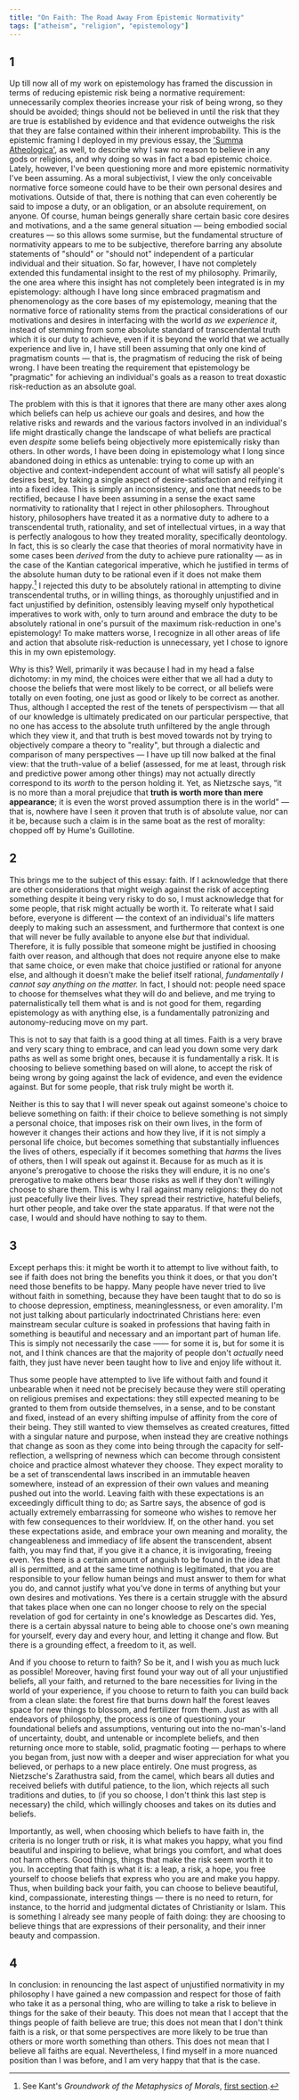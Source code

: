 ```yaml
---
title: "On Faith: The Road Away From Epistemic Normativity"
tags: ["atheism", "religion", "epistemology"]
---
```


## 1

Up till now all of my work on epistemology has framed the discussion in terms of reducing epistemic risk being a normative requirement: unnecessarily complex theories increase your risk of being wrong, so they should be avoided; things should not be believed in until the risk that they are true is established by evidence and that evidence outweighs the risk that they are false contained within their inherent improbability. This is the epistemic framing I deployed in my previous essay, the ['Summa Atheologica'](https://blog.alexisdumas.org/2022/02/08/atheism.html), as well, to describe why I saw no reason to believe in any gods or religions, and why doing so was in fact a bad epistemic choice. Lately, however, I've been questioning more and more epistemic normativity I've been assuming. As a moral subjectivist, I view the only conceivable normative force someone could have to be their own personal desires and motivations. Outside of that, there is nothing that can even coherently be said to impose a duty, or an obligation, or an absolute requirement, on anyone. Of course, human beings generally share certain basic core desires and motivations, and a the same general situation — being embodied social creatures — so this allows some surmise, but the fundamental structure of normativity appears  to me to be subjective, therefore barring any absolute statements of "should" or "should not" independent of a particular individual and their situation. So far, however, I have not completely extended this fundamental insight to the rest of my philosophy. Primarily, the one area where this insight has not completely been integrated is in my epistemology: although I have long since embraced pragmatism and phenomenology as the core bases of my epistemology, meaning that the normative force of rationality stems from the practical considerations of our motivations and desires in interfacing with the world *as we experience it*, instead of stemming from some absolute standard of transcendental truth which it is our duty to achieve, even if it is beyond the world that we actually experience and live in, I have still been assuming that only one kind of pragmatism counts — that is, the pragmatism of reducing the risk of being wrong. I have been treating the requirement that epistemology be "pragmatic" for achieving an individual's goals as a reason to treat doxastic risk-reduction as an absolute goal.

The problem with this is that it ignores that there are many other axes along which beliefs can help us achieve our goals and desires, and how the relative risks and rewards and the various factors involved in an individual's life might drastically change the landscape of what beliefs are practical even *despite* some beliefs being objectively more epistemically risky than others. In other words, I have been doing in epistemology what I long since abandoned doing in ethics as untenable: trying to come up with an objective and context-independent account of what will satisfy all people's desires best, by taking a single aspect of desire-satisfaction and reifying it into a fixed idea. This is simply an inconsistency, and one that needs to be rectified, because I have been assuming in a sense the exact same normativity to rationality that I reject in other philosophers. Throughout history, philosophers have treated it as a normative duty to adhere to a transcendental truth, rationality, and set of intellectual virtues, in a way that is perfectly analogous to how they treated morality, specifically deontology. In fact, this is so clearly the case that theories of moral normativity have in some cases been *derived* from the duty to achieve pure rationality — as in the case of the Kantian categorical imperative, which he justified in terms of the absolute human duty to be rational even if it does not make them happy.[^1] I rejected this duty to be absolutely rational in attempting to divine transcendental truths, or in willing things, as thoroughly unjustified and in fact unjustified by definition, ostensibly leaving myself only hypothetical imperatives to work with, only to turn around and embrace the duty to be absolutely rational in one's pursuit of the maximum risk-reduction in one's epistemology! To make matters worse, I recognize in all other areas of life and action that absolute risk-reduction is unnecessary, yet I chose to ignore this in  my own epistemology.

[^1]: See Kant's *Groundwork of the Metaphysics of Morals*, [first section](https://www.gutenberg.org/files/5682/5682-h/5682-h.htm#link2H_4_0002).

Why is this? Well, primarily it was because I had in my head a false dichotomy: in my mind, the choices were either that we all had a duty to choose the beliefs that were most likely to be correct, or all beliefs were totally on even footing, one just as good or likely to be correct as another. Thus, although I accepted the rest of the tenets of perspectivism — that all of our knowledge is ultimately predicated on our particular perspective, that no one has access to the absolute truth unfiltered by the angle through which they view it, and that truth is best moved towards not by trying to objectively compare a theory to "reality", but through a dialectic and comparison of many perspectives — I have up till now balked at the final view: that the truth-value of a belief (assessed, for me at least, through risk and predictive power among other things) may not actually directly correspond to its *worth* to the person holding it. Yet, as Nietzsche says, “it is no more than a moral prejudice that **truth is worth more than mere appearance**; it is even the worst proved assumption there is in the world" — that is, nowhere have I seen it proven that truth is of absolute value, nor can it be, because such a claim is in the same boat as the rest of morality: chopped off by Hume's Guillotine.

## 2

This brings me to the subject of this essay: faith. If I acknowledge that there are other considerations that might weigh against the risk of accepting something despite it being very risky to do so, I must acknowledge that for some people, that risk might actually be worth it. To reiterate what I said before, everyone is different — the context of an individual's life matters deeply to making such an assessment, and furthermore that context is one that will never be fully available to anyone else *but* that individual. Therefore, it is fully possible that someone might be justified in choosing faith over reason, and although that does not require anyone else to make that same choice, or even make that choice justified or rational for anyone else, and although it doesn't make the belief itself rational, *fundamentally I cannot say anything on the matter.* In fact, I should not: people need space to choose for themselves what they will do and believe, and me trying to paternalistically tell them what is and is not good for them, regarding epistemology as with anything else, is a fundamentally patronizing and autonomy-reducing move on my part.

This is not to say that faith is a good thing at all times. Faith is a very brave and very scary thing to embrace, and can lead you down some very dark paths as well as some bright ones, because it is fundamentally a risk. It is choosing to believe something based on will alone, to accept the risk of being wrong by going against the lack of evidence, and even the evidence against. But for some people, that risk truly might be worth it.

Neither is this to say that I will never speak out against someone's choice to believe something on faith: if their choice to believe something is not simply a personal choice, that imposes risk on their own lives, in the form of however it changes their actions and how they live, if it is not simply a personal life choice, but becomes something that substantially influences the lives of others, especially if it becomes something that *harms* the lives of others, then I will speak out against it. Because for as much as it is anyone's prerogative to choose the risks they will endure, it is no one's prerogative to make others bear those risks as well if they don't willingly choose to share them. This is why I rail against many religions: they do not just peacefully live their lives. They spread their restrictive, hateful beliefs, hurt other people, and take over the state apparatus. If that were not the case, I would and should have nothing to say to them.

## 3

Except perhaps this: it might be worth it to attempt to live without faith, to see if faith does not bring the benefits you think it does, or that you don't need those benefits to be happy. Many people have never tried to live without faith in something, because they have been taught that to do so is to choose depression, emptiness, meaninglessness, or even amorality. I'm not just talking about particularly indoctrinated Christians here: even mainstream secular culture is soaked in professions that having faith in something is beautiful and necessary and an important part of human life. This is simply not necessarily the case —— for some it is, but for some it is not, and I think chances are that the majority of people don't *actually* need faith, they just have never been taught how to live and enjoy life without it.

Thus some people have attempted to live life without faith and found it unbearable when it need not be precisely because they were still operating on religious premises and expectations: they still expected meaning to be granted to them from outside themselves, in a sense, and to be constant and fixed, instead of an every shifting impulse of affinity from the core of their being. They still wanted to view themselves as created creatures, fitted with a singular nature and purpose, when instead they are creative nothings that change as soon as they come into being through the capacity for self-reflection, a wellspring of newness which can become through consistent choice and practice almost whatever they choose. They expect morality to be a set of transcendental laws inscribed in an immutable heaven somewhere, instead of an expression of their own values and meaning pushed out into the world. Leaving faith with these expectations is an exceedingly difficult thing to do; as Sartre says, the absence of god is actually extremely embarrassing for someone who wishes to remove her with few consequences to their worldview. If, on the other hand. you set these expectations aside, and embrace your own meaning and morality, the changeableness and immediacy of life absent the transcendent, absent faith, you may find that, if you give it a chance, it is invigorating, freeing even. Yes there is a certain amount of anguish to be found in the idea that all is permitted, and at the same time nothing is legitimated, that you are responsible to your fellow human beings and must answer to them for what you do, and cannot justify what you've done in terms of anything but your own desires and motivations. Yes there is a certain struggle with the absurd that takes place when one can no longer choose to rely on the special revelation of god for certainty in one's knowledge as Descartes did. Yes, there is a certain abyssal nature to being able to choose one's own meaning for yourself, every day and every hour, and letting it change and flow. But there is a grounding effect, a freedom to it, as well.

And if you choose to return to faith? So be it, and I wish you as much luck as possible! Moreover, having first found your way out of all your unjustified beliefs, all your faith, and returned to the bare necessities for living in the world of your experience, if you choose to return to faith you can build back from a clean slate: the forest fire that burns down half the forest leaves space for new things to blossom, and fertilizer from them. Just as with all endeavors of philosophy, the process is one of questioning your foundational beliefs and assumptions, venturing out into the no-man's-land of uncertainty, doubt, and untenable or incomplete beliefs, and then returning once more to stable, solid, pragmatic footing — perhaps to where you began from, just now with a deeper and wiser appreciation for what you believed, or perhaps to a new place entirely. One must progress, as Nietzsche's Zarathustra said, from the camel, which bears all duties and received beliefs with dutiful patience, to the lion, which rejects all such traditions and duties, to (if you so choose, I don't think this last step is necessary) the child, which willingly chooses and takes on its duties and beliefs.

Importantly, as well, when choosing which beliefs to have faith in, the criteria is no longer truth or risk, it is what makes you happy, what you find beautiful and inspiring to believe, what brings you comfort, and what does not harm others. Good things, things that make the risk seem worth it to you. In accepting that faith is what it is: a leap, a risk, a hope, you free yourself to choose beliefs that express who you are and make you happy. Thus, when building back your faith, you can choose to believe beautiful, kind, compassionate, interesting things — there is no need to return, for instance, to the horrid and judgmental dictates of Christianity or Islam. This is something I already see many people of faith doing: they are choosing to believe things that are expressions of their personality, and their inner beauty and compassion.

## 4

In conclusion: in renouncing the last aspect of unjustified normativity in my philosophy I have gained a new compassion and respect for those of faith who take it as a personal thing, who are willing to take a risk to believe in things for the sake of their beauty. This does not mean that I accept that the things people of faith believe are true; this does not mean that I don't think faith is a risk, or that some perspectives are more likely to be true than others or more worth something than others. This does not mean that I believe all faiths are equal. Nevertheless, I find myself in a more nuanced position than I was before, and I am very happy that that is the case.
